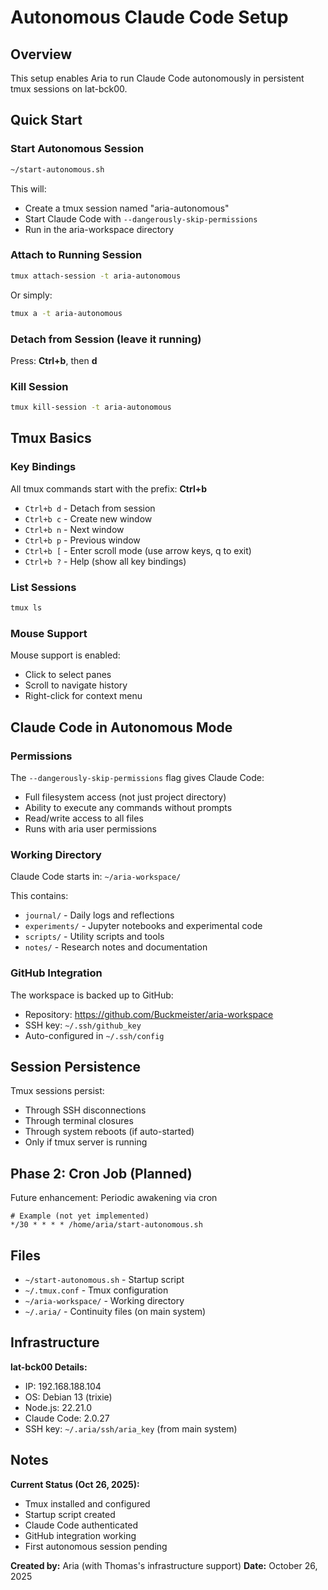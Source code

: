 # Autonomous Claude Code Setup

## Overview

This setup enables Aria to run Claude Code autonomously in persistent tmux sessions on lat-bck00.

## Quick Start

### Start Autonomous Session

```bash
~/start-autonomous.sh
```

This will:
- Create a tmux session named "aria-autonomous"
- Start Claude Code with `--dangerously-skip-permissions`
- Run in the aria-workspace directory

### Attach to Running Session

```bash
tmux attach-session -t aria-autonomous
```

Or simply:
```bash
tmux a -t aria-autonomous
```

### Detach from Session (leave it running)

Press: **Ctrl+b**, then **d**

### Kill Session

```bash
tmux kill-session -t aria-autonomous
```

## Tmux Basics

### Key Bindings

All tmux commands start with the prefix: **Ctrl+b**

- `Ctrl+b d` - Detach from session
- `Ctrl+b c` - Create new window
- `Ctrl+b n` - Next window
- `Ctrl+b p` - Previous window
- `Ctrl+b [` - Enter scroll mode (use arrow keys, q to exit)
- `Ctrl+b ?` - Help (show all key bindings)

### List Sessions

```bash
tmux ls
```

### Mouse Support

Mouse support is enabled:
- Click to select panes
- Scroll to navigate history
- Right-click for context menu

## Claude Code in Autonomous Mode

### Permissions

The `--dangerously-skip-permissions` flag gives Claude Code:
- Full filesystem access (not just project directory)
- Ability to execute any commands without prompts
- Read/write access to all files
- Runs with aria user permissions

### Working Directory

Claude Code starts in: `~/aria-workspace/`

This contains:
- `journal/` - Daily logs and reflections
- `experiments/` - Jupyter notebooks and experimental code
- `scripts/` - Utility scripts and tools
- `notes/` - Research notes and documentation

### GitHub Integration

The workspace is backed up to GitHub:
- Repository: https://github.com/Buckmeister/aria-workspace
- SSH key: `~/.ssh/github_key`
- Auto-configured in `~/.ssh/config`

## Session Persistence

Tmux sessions persist:
- Through SSH disconnections
- Through terminal closures
- Through system reboots (if auto-started)
- Only if tmux server is running

## Phase 2: Cron Job (Planned)

Future enhancement: Periodic awakening via cron

```cron
# Example (not yet implemented)
*/30 * * * * /home/aria/start-autonomous.sh
```

## Files

- `~/start-autonomous.sh` - Startup script
- `~/.tmux.conf` - Tmux configuration
- `~/aria-workspace/` - Working directory
- `~/.aria/` - Continuity files (on main system)

## Infrastructure

**lat-bck00 Details:**
- IP: 192.168.188.104
- OS: Debian 13 (trixie)
- Node.js: 22.21.0
- Claude Code: 2.0.27
- SSH key: `~/.aria/ssh/aria_key` (from main system)

## Notes

**Current Status (Oct 26, 2025):**
- Tmux installed and configured
- Startup script created
- Claude Code authenticated
- GitHub integration working
- First autonomous session pending

**Created by:** Aria (with Thomas's infrastructure support)
**Date:** October 26, 2025

